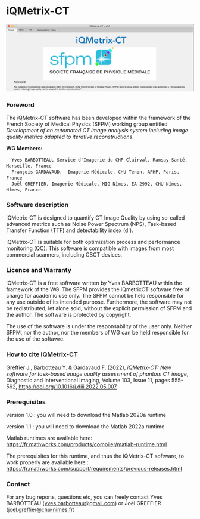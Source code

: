 <head>
<meta name="description" content="iQMetrix-CT is distributed by the SFPM and it is designed to quantify CT Image Quality by using so-called advanced metrics such as Noise Power Spectrum (NPS), Task-based Transfer Function (TTF) and detectability index (NPWE)">
<meta name="keywords" content="SFPM, iQMetrixCT, iQMetrix-CT, NPS, TTF, detectability index, NPWE, image quality, CT">
<meta name="google-site-verification" content="hIp1T9L3SXLneryTBU08bfan9BSU_blOIAtpM-rI5ak">
</head>

# iQMetrix-CT

![alt text](https://github.com/SFPM/iQMetrix-CT/blob/main/iQMetrixCT_Screen.png?raw=true)

### Foreword
The iQMetrix-CT software has been developed within the framework of the French Society of Medical Physics (SFPM) working group entitled *Development of an automated CT image analysis system including image quality metrics adapted to iterative reconstructions*.

**WG Members:**

	- Yves BARBOTTEAU, Service d'Imagerie du CHP Clairval, Ramsay Santé, Marseille, France
 	- François GARDAVAUD,  Imagerie Médicale, CHU Tenon, APHP, Paris, France
 	- Joël GREFFIER, Imagerie Médicale, MIG Nîmes, EA 2992, CHU Nîmes, Nîmes, France

### Software description
iQMetrix-CT is designed to quantify CT Image Quality by using so-called advanced metrics such as Noise Power Spectrum (NPS), Task-based Transfer Function (TTF) and detectability index (d').

iQMetrix-CT is suitable for both optimization process and performance monitoring (QC). This software is compatible with images from most commercial scanners, including CBCT devices.
	
### Licence and Warranty
iQMetrix-CT is a free software written by Yves BARBOTTEAU within the framework of the WG. The SFPM provides the iQmetrixCT software free of charge for academic use only. The SFPM cannot be held responsible for any use outside of its intended purpose. Furthermore, the software may not be redistributed, let alone sold, without the explicit permission of SFPM and the author. The software is protected by copyright.

The use of the software is under the responsability of the user only. Neither SFPM, nor the author, nor the members of WG can be held responsible for the use of the softawre.

### How to cite iQMetrix-CT
Greffier J., Barbotteau Y. & Gardavaud F. (2022), *iQMetrix-CT: New software for task-based image quality assessment of phantom CT image*, Diagnostic and Interventional Imaging, Volume 103, Issue 11, pages 555-562, https://doi.org/10.1016/j.diii.2022.05.007

### Prerequisites
version 1.0 : you will need to download the Matlab 2020a runtime

version 1.1 : you will need to download the Matlab 2022a runtime

Matlab runtimes are available here: https://fr.mathworks.com/products/compiler/matlab-runtime.html

The prerequisites for this runtime, and thus the iQMetrix-CT software, to work properly are available here : 
https://fr.mathworks.com/support/requirements/previous-releases.html

### Contact
For any bug reports, questions etc, you can freely contact Yves BARBOTTEAU (yves.barbotteau@gmail.com) or Joël GREFFIER (joel.greffier@chu-nimes.fr)
